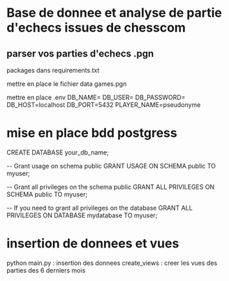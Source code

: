 
# Base de donnee et analyse de partie d'echecs issues de chesscom
## parser vos parties d'echecs .pgn
packages dans requirements.txt

mettre en place le fichier data
    games.pgn

mettre en place .env
    DB_NAME=
    DB_USER=
    DB_PASSWORD=
    DB_HOST=localhost
    DB_PORT=5432
    PLAYER_NAME=pseudonyme

# mise en place bdd postgress
CREATE DATABASE your_db_name;

-- Grant usage on schema public
GRANT USAGE ON SCHEMA public TO myuser;

-- Grant all privileges on the schema public
GRANT ALL PRIVILEGES ON SCHEMA public TO myuser;

-- If you need to grant all privileges on the database
GRANT ALL PRIVILEGES ON DATABASE mydatabase TO myuser;

# insertion de donnees et vues

python main.py : insertion des donnees
create_views : creer les vues des parties des 6 derniers mois

